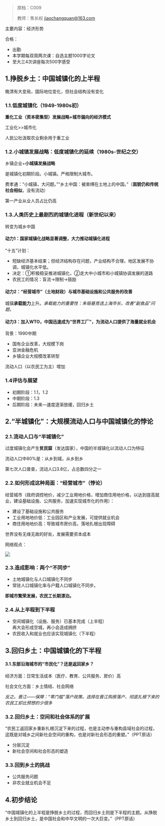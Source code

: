 > 原档：C009
>
> 教师：焦长权 jiaochangquan@163.com

主要内容：经济形势

合格：

- 出勤
- 本学期每双周两次课：自选主题1000字论文
- 至大三4次讲座每次500字感受

## 1.挣脱乡土：中国城镇化的上半程

晚清有大变局，国际地位变化，但社会结构没有变化

### 1.1.低度城镇化（1949-1980s初）

**重化工业（资本密集型）发展战略+城市偏向的经济模式**

工业化>>城市化

人民公社汲取农业剩余用于重工业

### 1.2.小城镇发展战略：低度城镇化的延续（1980s-世纪之交）

乡镇企业+**小城镇发展战略**

是城镇化初期阶段。小城镇。严格限制大城市。

费孝通：“小城镇，大问题。”“乡土中国：被束缚在土地上的中国。”（**面貌仍和传统社会相似**，没有流动）

第一产业从业人员占比仍高

### 1.3.人类历史上最剧烈的城镇化进程（新世纪以来）

转变为城乡中国

#### 动力1：国家城镇化战略显著调整，大力推动城镇化进程

“十五”计划：

- 短缺经济基本结束；但经济结构存在问题，产业结构不合理，地区发展不协调，城镇化水平低。
- 决定：①积极稳妥推进城镇化，②走大中小城市和小城镇协调发展的道路
- 农民工的情况：盲流→限制→鼓励

#### 动力2：“经营城市”（土地财政）与城市基础设施和公共服务的改善

城镇**承载能力**上升。*承载能力的重要性：朱镕基竞选上海市长，改善“副食品”问题。*

#### 动力3：加入WTO，中国迅速成为“世界工厂”，为流动人口提供了海量就业机会

背景：1990中期

- 国有企业改革，大规模下岗
- 亚洲金融危机
- 乡镇企业大规模改革转型

流动人口（以农民工为主）增加

### 1.4评估与展望

- 初期阶段：1.1，1.2
- 中期阶段：1.3
- 后期阶段：未来—速度逐渐放缓，回归乡土

## 2.“半城镇化”：大规模流动人口与中国城镇化的悖论

### 2.1.流动人口与“半城镇化”

过度城镇化会产生**贫民窟**（发达国家），中国的半城镇化以流动人口为特征

流动人口中80%是：从乡到城，从乡到乡

第七次人口普查，流动人口3.8亿，占总数四分之一

### 2.2.如何形成这种局面：“经营城市”（悖论）

经营城市（政府调控地价，减少工业用地价格，增加商住用地价格，以达到提高就业，建设基础设施、公共服务，加速实现城市化的作用）：

- 建设了基础设施和公共服务
- 工业用地地价低：工业园区和产业发展，可提供就业机会
- 商住用地地价高：导致城市房价高，落地扎根出现障碍

世界没有无缘无故的好处，发展需要资本成本

网络观点：

![](C009.jpg)

### 2.3.造成影响：两个“不同步”

- 土地城镇化与人口城镇化不同步
- 常驻人口城镇化率与户籍人口城镇化不同步。

**即城市繁荣发展，农民工长期漂泊。**

### 2.4.从上半程到下半程

- 空间城镇化（设施、服务）已基本完成（上半程）<br>再大会形成空城，再小会造成拥挤
- 农民收入和就业也应该实现城镇化（下半程）

## 3.回归乡土：中国城镇化的下半程

#### 3.1.东部沿海城市的“市民化”？还是返回家乡？

经济方面：日常生活成本（医疗、教育、公共服务、房价）高

社会文化方面：乡土情结、社会网络

*反之。晋江——保障：“零门槛”落户政策。选择在晋江购房落户、彻底扎根下来的农民工却比预想的少很多*

### 3.2.回归乡土：空间和社会体系的扩展 

“农民工返回家乡重新扎根沉淀下来的过程，也是主动参与重构县域社会的过程，这既是对城乡之间新社会空间的重构，也是对新社会形态的重塑。”（PPT原话）

- 分层沉淀
- 新社会空间和社会形态的塑造

### 3.3.回到乡土的挑战

- 公共服务问题
- 非农业就业机会不足

## 4.初步结论

“中国城镇化的上半程是挣脱乡土的过程，而回归乡土则是下半程的主题。从挣脱乡土到回归乡土，是中国社会和中华文明的一次大巨变。”（PPT原话）
